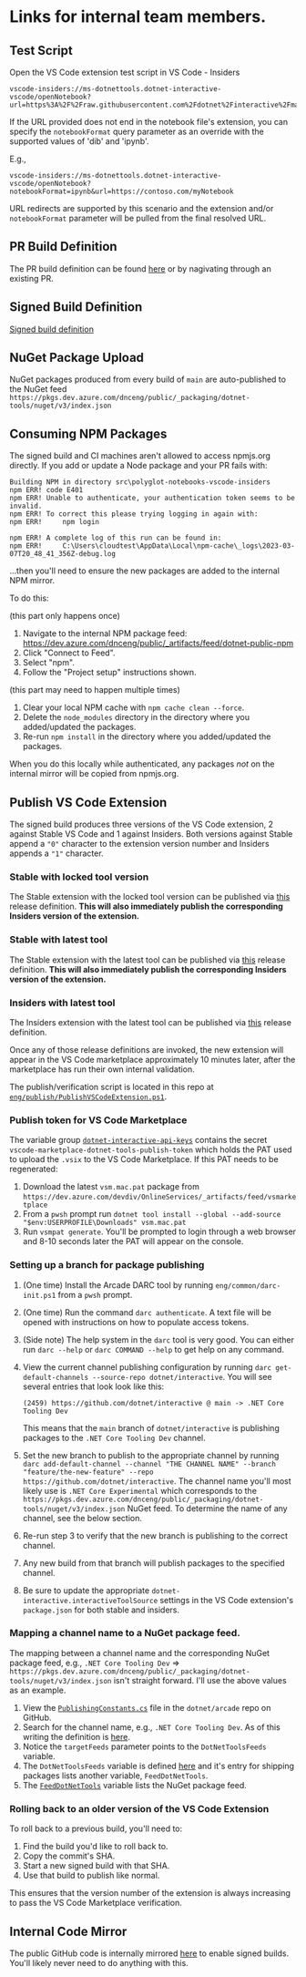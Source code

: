 # Links for internal team members.

## Test Script

Open the VS Code extension test script in VS Code - Insiders

```
vscode-insiders://ms-dotnettools.dotnet-interactive-vscode/openNotebook?url=https%3A%2F%2Fraw.githubusercontent.com%2Fdotnet%2Finteractive%2Fmain%2FNotebookTestScript.dib
```

If the URL provided does not end in the notebook file's extension, you can specify the `notebookFormat` query parameter as an override with the supported values of 'dib' and 'ipynb'.

E.g.,

```
vscode-insiders://ms-dotnettools.dotnet-interactive-vscode/openNotebook?notebookFormat=ipynb&url=https://contoso.com/myNotebook
```

URL redirects are supported by this scenario and the extension and/or `notebookFormat` parameter will be pulled from the final resolved URL.

## PR Build Definition

The PR build definition can be found [here](https://dev.azure.com/dnceng-public/public/_build?definitionId=71) or by nagivating through an existing PR.

## Signed Build Definition

[Signed build definition](https://dev.azure.com/dnceng/internal/_build?definitionId=743&_a=summary)

## NuGet Package Upload

NuGet packages produced from every build of `main` are auto-published to the NuGet feed `https://pkgs.dev.azure.com/dnceng/public/_packaging/dotnet-tools/nuget/v3/index.json`

## Consuming NPM Packages

The signed build and CI machines aren't allowed to access npmjs.org directly.  If you add or update a Node package and your PR fails with:

```
Building NPM in directory src\polyglot-notebooks-vscode-insiders
npm ERR! code E401
npm ERR! Unable to authenticate, your authentication token seems to be invalid.
npm ERR! To correct this please trying logging in again with:
npm ERR!     npm login

npm ERR! A complete log of this run can be found in:
npm ERR!     C:\Users\cloudtest\AppData\Local\npm-cache\_logs\2023-03-07T20_48_41_356Z-debug.log
```

...then you'll need to ensure the new packages are added to the internal NPM mirror.

To do this:

(this part only happens once)

1. Navigate to the internal NPM package feed: https://dev.azure.com/dnceng/public/_artifacts/feed/dotnet-public-npm
2. Click "Connect to Feed".
3. Select "npm".
4. Follow the "Project setup" instructions shown.

(this part may need to happen multiple times)

1. Clear your local NPM cache with `npm cache clean --force`.
2. Delete the `node_modules` directory in the directory where you added/updated the packages.
3. Re-run `npm install` in the directory where you added/updated the packages.

When you do this locally while authenticated, any packages _not_ on the internal mirror will be copied from npmjs.org.

## Publish VS Code Extension

The signed build produces three versions of the VS Code extension, 2 against Stable VS Code and 1 against Insiders.  Both versions against Stable append a `"0"` character to the extension version number and Insiders appends a `"1"` character.

### Stable with locked tool version

The Stable extension with the locked tool version can be published via [this](https://dev.azure.com/dnceng/internal/_release?_a=releases&view=mine&definitionId=86) release definition.  **This will also immediately publish the corresponding Insiders version of the extension.**

### Stable with latest tool

The Stable extension with the latest tool can be published via [this](https://dev.azure.com/dnceng/internal/_release?_a=releases&view=mine&definitionId=115) release definition.  **This will also immediately publish the corresponding Insiders version of the extension.**

### Insiders with latest tool

The Insiders extension with the latest tool can be published via [this](https://dev.azure.com/dnceng/internal/_release?_a=releases&view=mine&definitionId=103) release definition.

Once any of those release definitions are invoked, the new extension will appear in the VS Code marketplace approximately 10 minutes later, after the marketplace has run their own internal validation.

The publish/verification script is located in this repo at [`eng/publish/PublishVSCodeExtension.ps1`](eng/publish/PublishVSCodeExtension.ps1).

### Publish token for VS Code Marketplace

The variable group [`dotnet-interactive-api-keys`](https://dev.azure.com/dnceng/internal/_apps/hub/ms.vss-distributed-task.hub-library?itemType=VariableGroups&view=VariableGroupView&variableGroupId=107&path=dotnet-interactive-api-keys) contains the secret `vscode-marketplace-dotnet-tools-publish-token` which holds the PAT used to upload the `.vsix` to the VS Code Marketplace.  If this PAT needs to be regenerated:

1. Download the latest `vsm.mac.pat` package from `https://dev.azure.com/devdiv/OnlineServices/_artifacts/feed/vsmarketplace`
2. From a `pwsh` prompt run `dotnet tool install --global --add-source "$env:USERPROFILE\Downloads" vsm.mac.pat`
3. Run `vsmpat generate`.  You'll be prompted to login through a web browser and 8-10 seconds later the PAT will appear on the console.

### Setting up a branch for package publishing

1. (One time) Install the Arcade DARC tool by running `eng/common/darc-init.ps1` from a `pwsh` prompt.
2. (One time) Run the command `darc authenticate`.  A text file will be opened with instructions on how to populate access tokens.
3. (Side note) The help system in the `darc` tool is very good.  You can either run `darc --help` or `darc COMMAND --help` to get help on any command.
4. View the current channel publishing configuration by running `darc get-default-channels --source-repo dotnet/interactive`.  You will see several entries that look look like this:

   ```
   (2459) https://github.com/dotnet/interactive @ main -> .NET Core Tooling Dev
   ```

   This means that the `main` branch of `dotnet/interactive` is publishing packages to the `.NET Core Tooling Dev` channel.
5. Set the new branch to publish to the appropriate channel by running `darc add-default-channel --channel "THE CHANNEL NAME" --branch "feature/the-new-feature" --repo https://github.com/dotnet/interactive`.  The channel name you'll most likely use is `.NET Core Experimental` which corresponds to the `https://pkgs.dev.azure.com/dnceng/public/_packaging/dotnet-tools/nuget/v3/index.json` NuGet feed.  To determine the name of any channel, see the below section.
6. Re-run step 3 to verify that the new branch is publishing to the correct channel.
7. Any new build from that branch will publish packages to the specified channel.
8. Be sure to update the appropriate `dotnet-interactive.interactiveToolSource` settings in the VS Code extension's `package.json` for both stable and insiders.

### Mapping a channel name to a NuGet package feed.

The mapping between a channel name and the corresponding NuGet package feed, e.g., `.NET Core Tooling Dev` => `https://pkgs.dev.azure.com/dnceng/public/_packaging/dotnet-tools/nuget/v3/index.json` isn't straight forward.  I'll use the above values as an example.

1. View the [`PublishingConstants.cs`](https://github.com/dotnet/arcade/blob/main/src/Microsoft.DotNet.Build.Tasks.Feed/src/model/PublishingConstants.cs) file in the `dotnet/arcade` repo on GitHub.
2. Search for the channel name, e.g., `.NET Core Tooling Dev`.  As of this writing the definition is [here](https://github.com/dotnet/arcade/blob/c0e25012be6fc00d0e5d1480b2ee4610f490e735/src/Microsoft.DotNet.Build.Tasks.Feed/src/model/PublishingConstants.cs#L694-L703).
3. Notice the `targetFeeds` parameter points to the `DotNetToolsFeeds` variable.
4. The `DotNetToolsFeeds` variable is defined [here](https://github.com/dotnet/arcade/blob/c0e25012be6fc00d0e5d1480b2ee4610f490e735/src/Microsoft.DotNet.Build.Tasks.Feed/src/model/PublishingConstants.cs#L175-L181) and it's entry for shipping packages lists another variable, `FeedDotNetTools`.
5. The [`FeedDotNetTools`](https://github.com/dotnet/arcade/blob/c0e25012be6fc00d0e5d1480b2ee4610f490e735/src/Microsoft.DotNet.Build.Tasks.Feed/src/model/PublishingConstants.cs#L85) variable lists the NuGet package feed.

### Rolling back to an older version of the VS Code Extension

To roll back to a previous build, you'll need to:

1. Find the build you'd like to roll back to.
2. Copy the commit's SHA.
3. Start a new signed build with that SHA.
4. Use that build to publish like normal.

This ensures that the version number of the extension is always increasing to pass the VS Code Marketplace verification.

## Internal Code Mirror

The public GitHub code is internally mirrored [here](https://dev.azure.com/dnceng/internal/_git/dotnet-interactive) to enable signed builds.  You'll likely never need to do anything with this.
